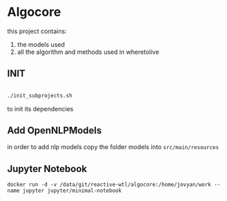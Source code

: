 # Algocore

this project contains:

1. the models used
2. all the algorithm and methods used in wheretolive

## INIT

```bash

./init_subprojects.sh
```

to init its dependencies

## Add OpenNLPModels

in order to add nlp models copy the folder models into `src/main/resources`

## Jupyter Notebook

```
docker run -d -v /data/git/reactive-wtl/algocore:/home/jovyan/work --name jupyter jupyter/minimal-notebook
```
